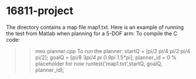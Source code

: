 # 16811-project
The directory contains a map file map1.txt. Here is an example of running the test from Matlab when planning
for a 5-DOF arm:
To compile the C code:
>> mex planner.cpp
To run the planner:
>> startQ = [pi/2 pi/4 pi/2 pi/4 pi/2];
>> goalQ = [pi/8 3*pi/4 pi 0.9*pi 1.5*pi];
>> planner_id = 0 % placeholder for now
>> runtest('map1.txt',startQ, goalQ, planner_id);